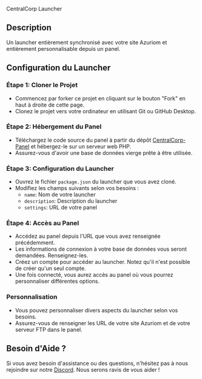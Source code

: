 CentralCorp Launcher

## Description
Un launcher entièrement synchronisé avec votre site Azuriom et entièrement personnalisable depuis un panel.

## Configuration du Launcher

### Étape 1: Cloner le Projet
- Commencez par forker ce projet en cliquant sur le bouton "Fork" en haut à droite de cette page.
- Clonez le projet vers votre ordinateur en utilisant Git ou GitHub Desktop.

### Étape 2: Hébergement du Panel
- Téléchargez le code source du panel à partir du dépôt [CentralCorp-Panel](https://github.com/Riptiaz/CentralCorp-Panel) et hébergez-le sur un serveur web PHP.
- Assurez-vous d'avoir une base de données vierge prête à être utilisée.

### Étape 3: Configuration du Launcher
- Ouvrez le fichier `package.json` du launcher que vous avez cloné.
- Modifiez les champs suivants selon vos besoins :
    - `name`: Nom de votre launcher
    - `description`: Description du launcher
    - `settings`: URL de votre panel

### Étape 4: Accès au Panel
- Accédez au panel depuis l'URL que vous avez renseignée précédemment.
- Les informations de connexion à votre base de données vous seront demandées. Renseignez-les.
- Créez un compte pour accéder au launcher. Notez qu'il n'est possible de créer qu'un seul compte.
- Une fois connecté, vous aurez accès au panel où vous pourrez personnaliser différentes options.

### Personnalisation
- Vous pouvez personnaliser divers aspects du launcher selon vos besoins.
- Assurez-vous de renseigner les URL de votre site Azuriom et de votre serveur FTP dans le panel.

## Besoin d'Aide ?
Si vous avez besoin d'assistance ou des questions, n'hésitez pas à nous rejoindre sur notre [Discord](https://discord.gg/VCmNXHvf77). Nous serons ravis de vous aider !
